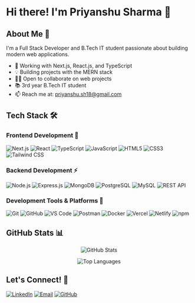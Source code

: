 # Hi there! I'm Priyanshu Sharma 👋

## About Me 💫
I'm a Full Stack Developer and B.Tech IT student passionate about building modern web applications.

- 🚀 Working with Next.js, React.js, and TypeScript
- 💡 Building projects with the MERN stack
- 👨‍💻 Open to collaborate on web projects
- 📚 3rd year B.Tech IT student
- 📫 Reach me at: priyanshu.sh18@gmail.com

## Tech Stack 🛠️

### Frontend Development 🎨
![Next.js](https://img.shields.io/badge/-Next.js-000000?style=flat&logo=next.js)
![React](https://img.shields.io/badge/-React-61DAFB?style=flat&logo=react&logoColor=black)
![TypeScript](https://img.shields.io/badge/-TypeScript-3178C6?style=flat&logo=typescript&logoColor=white)
![JavaScript](https://img.shields.io/badge/-JavaScript-F7DF1E?style=flat&logo=javascript&logoColor=black)
![HTML5](https://img.shields.io/badge/-HTML5-E34F26?style=flat&logo=html5&logoColor=white)
![CSS3](https://img.shields.io/badge/-CSS3-1572B6?style=flat&logo=css3)
![Tailwind CSS](https://img.shields.io/badge/-Tailwind_CSS-38B2AC?style=flat&logo=tailwind-css&logoColor=white)


### Backend Development ⚡
![Node.js](https://img.shields.io/badge/-Node.js-339933?style=flat&logo=node.js&logoColor=white)
![Express.js](https://img.shields.io/badge/-Express.js-000000?style=flat&logo=express)
![MongoDB](https://img.shields.io/badge/-MongoDB-47A248?style=flat&logo=mongodb&logoColor=white)
![PostgreSQL](https://img.shields.io/badge/-PostgreSQL-336791?style=flat&logo=postgresql&logoColor=white)
![MySQL](https://img.shields.io/badge/-MySQL-4479A1?style=flat&logo=mysql&logoColor=white)
![REST API](https://img.shields.io/badge/-REST_API-FF6C37?style=flat&logo=postman&logoColor=white)

### Development Tools & Platforms 🔧
![Git](https://img.shields.io/badge/-Git-F05032?style=flat&logo=git&logoColor=white)
![GitHub](https://img.shields.io/badge/-GitHub-181717?style=flat&logo=github)
![VS Code](https://img.shields.io/badge/-VS_Code-007ACC?style=flat&logo=visual-studio-code)
![Postman](https://img.shields.io/badge/-Postman-FF6C37?style=flat&logo=postman&logoColor=white)
![Docker](https://img.shields.io/badge/-Docker-2496ED?style=flat&logo=docker&logoColor=white)
![Vercel](https://img.shields.io/badge/-Vercel-000000?style=flat&logo=vercel)
![Netlify](https://img.shields.io/badge/-Netlify-00C7B7?style=flat&logo=netlify&logoColor=white)
![npm](https://img.shields.io/badge/-npm-CB3837?style=flat&logo=npm&logoColor=white)


## GitHub Stats 📊
<div align="center">
  
![GitHub Stats](https://github-readme-stats.vercel.app/api?username=priyanshushrma01&show_icons=true&theme=tokyonight&hide_border=true&count_private=true)

![Top Languages](https://github-readme-stats.vercel.app/api/top-langs/?username=priyanshushrma01&layout=compact&theme=tokyonight&hide_border=true)


</div>

## Let's Connect! 🤝

[![LinkedIn](https://img.shields.io/badge/LinkedIn-0077B5?style=for-the-badge&logo=linkedin&logoColor=white)](https://www.linkedin.com/in/priyanshu-sharma-a935501b7)
[![Email](https://img.shields.io/badge/Email-D14836?style=for-the-badge&logo=gmail&logoColor=white)](mailto:priyanshu.sh18@gmail.com)
[![GitHub](https://img.shields.io/badge/GitHub-100000?style=for-the-badge&logo=github&logoColor=white)](https://github.com/priyanshushrma01)

